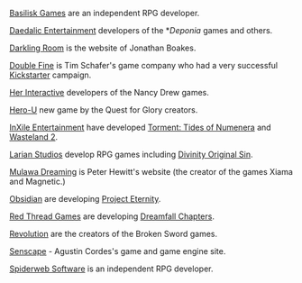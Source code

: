 [Basilisk Games](http://basiliskgames.com/) are an
independent RPG developer.

[Daedalic Entertainment](http://www.daedalic.com/?lang_new=en)
developers of the **Deponia* games and others.

[Darkling Room](http://www.darklingroom.co.uk/) is the
website of Jonathan Boakes.

[Double Fine](http://www.doublefine.com/) is Tim Schafer's
game company who had a very successful
[Kickstarter](https://www.kickstarter.com/) campaign.

[Her Interactive](https://www.herinteractive.com/)
developers of the Nancy Drew games.

[Hero-U](https://hero-u.com/) new game by the Quest for Glory
creators.

[InXile Entertainment](https://www.inxile-entertainment.com/) have
developed [Torment: Tides of Numenera](https://www.inxile-entertainment.com/torment) and [Wasteland 2](https://www.inxile-entertainment.com/wasteland2).

[Larian Studios](https://larian.com) develop RPG games including
[Divinity Original Sin](http://www.divinityoriginalsin.com).

[Mulawa Dreaming](https://mulawa.net) is
Peter Hewitt's website (the creator of the games Xiama and Magnetic.)

[Obsidian](https://www.obsidian.net) are developing
[Project Eternity](https://eternity.obsidian.net).

[Red Thread Games](https://www.redthreadgames.com) are developing
[Dreamfall Chapters](https://www.redthreadgames.com/games/chapters/).

[Revolution](https://revolution.co.uk/) are the creators of
the Broken Sword games.

[Senscape](https://talk.senscape.io/) - Agustin Cordes's
game and game engine site.

[Spiderweb Software](http://www.spiderwebsoftware.com/)
is an independent RPG developer.
